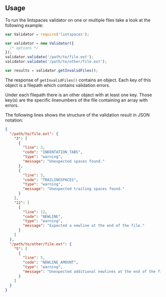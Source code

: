 ## Usage

To run the lintspaces validator on one or multiple files take a look at the
following example:

```javascript
var Validator = require('lintspaces');

var validator = new Validator({
  /* options */
});
validator.validate('/path/to/file.ext');
validator.validate('/path/to/other/file.ext');

var results = validator.getInvalidFiles();
```

The response of `getInvalidFiles()` contains an object. Each key of this
object is a filepath which contains validation errors.

Under each filepath there is an other object with at least one key. Those key(s)
are the specific linenumbers of the file containing an array with errors.

The following lines shows the structure of the validation result in JSON
notation:

```json
{
  "/path/to/file.ext": {
    "3": [
      {
        "line": 3,
        "code": "INDENTATION_TABS",
        "type": "warning",
        "message": "Unexpected spaces found."
      },
      {
        "line": 3,
        "code": "TRAILINGSPACES",
        "type": "warning",
        "message": "Unexpected trailing spaces found."
      }
    ],
    "12": [
      {
        "line": 12,
        "code": "NEWLINE",
        "type": "warning",
        "message": "Expected a newline at the end of the file."
      }
    ]
  },
  "/path/to/other/file.ext": {
    "5": [
      {
        "line": 5,
        "code": "NEWLINE_AMOUNT",
        "type": "warning",
        "message": "Unexpected additional newlines at the end of the file."
      }
    ]
  }
}
```
